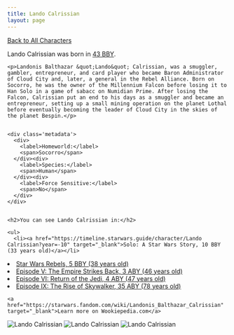 ```yaml
---
title: Lando Calrissian
layout: page
---
```

<a href="/character" class="smaller">Back to All Characters</a>

<div class="container">
  <div class="col-10">
    <p>
    Lando Calrissian             was born in <a href="https://timeline.starwars.guide/character/Lando Calrissian?year=-43" target="_blank">43 BBY</a>.
    </p>

    <p>Landonis Balthazar &quot;Lando&quot; Calrissian, was a smuggler, gambler, entrepreneur, and card player who became Baron Administrator of Cloud City and, later, a general in the Rebel Alliance. Born on Socorro, he was the owner of the Millennium Falcon before losing it to Han Solo in a game of sabacc on Numidian Prime. After losing the Falcon, Calrissian put an end to his days as a smuggler and became an entrepreneur, setting up a small mining operation on the planet Lothal before eventually becoming the leader of Cloud City in the skies of the planet Bespin.</p>


    <div class='metadata'>
      <div>
        <label>Homeworld:</label>
        <span>Socorro</span>
      </div><div>
        <label>Species:</label>
        <span>Human</span>
      </div><div>
        <label>Force Sensitive:</label>
        <span>No</span>
      </div>
    </div>


    <h2>You can see Lando Calrissian in:</h2>

    <ul>
      <li><a href="https://timeline.starwars.guide/character/Lando Calrissian?year=-10" target="_blank">Solo: A Star Wars Story, 10 BBY (33 years old)</a></li>
  <li><a href="https://timeline.starwars.guide/character/Lando Calrissian?year=-5" target="_blank">Star Wars Rebels, 5 BBY (38 years old)</a></li>
  <li><a href="https://timeline.starwars.guide/character/Lando Calrissian?year=3" target="_blank">Episode V: The Empire Strikes Back, 3 ABY (46 years old)</a></li>
  <li><a href="https://timeline.starwars.guide/character/Lando Calrissian?year=4" target="_blank">Episode VI: Return of the Jedi, 4 ABY (47 years old)</a></li>
  <li><a href="https://timeline.starwars.guide/character/Lando Calrissian?year=35" target="_blank">Episode IX: The Rise of Skywalker, 35 ABY (78 years old)</a></li>
    </ul>

    <a href="https://starwars.fandom.com/wiki/Landonis_Balthazar_Calrissian" target="_blank">Learn more on Wookiepedia.com</a>
  </div>
  <div class="character_image col-2">
    <img src="https://timeline.starwars.guide//images/lando-og.png" alt="Lando Calrissian" />
<img src="https://timeline.starwars.guide//images/lando-old.png" alt="Lando Calrissian" />
    <img src="https://timeline.starwars.guide//images/lando-young.png" alt="Lando Calrissian" />
  </div>
</div>
